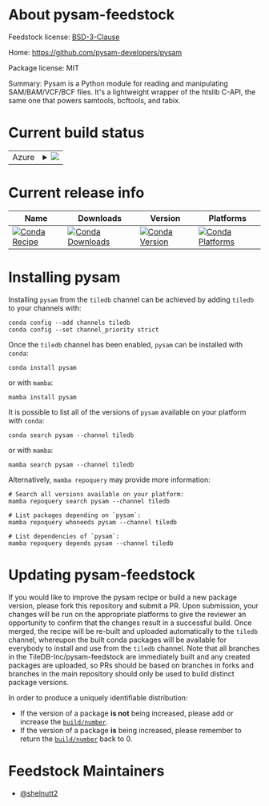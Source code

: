 About pysam-feedstock
=====================

Feedstock license: [BSD-3-Clause](https://github.com/TileDB-Inc/pysam-feedstock/blob/main/LICENSE.txt)

Home: https://github.com/pysam-developers/pysam

Package license: MIT

Summary: Pysam is a Python module for reading and manipulating SAM/BAM/VCF/BCF files. It's a lightweight wrapper of the htslib C-API, the same one that powers samtools, bcftools, and tabix.

Current build status
====================


<table>
    
  <tr>
    <td>Azure</td>
    <td>
      <details>
        <summary>
          <a href="https://dev.azure.com/TileDB-Inc/feedstock-builds/_build/latest?definitionId=&branchName=main">
            <img src="https://dev.azure.com/TileDB-Inc/feedstock-builds/_apis/build/status/pysam-feedstock?branchName=main">
          </a>
        </summary>
        <table>
          <thead><tr><th>Variant</th><th>Status</th></tr></thead>
          <tbody><tr>
              <td>linux_64_libdeflate1.12openssl1.1.1python3.10.____cpython</td>
              <td>
                <a href="https://dev.azure.com/TileDB-Inc/feedstock-builds/_build/latest?definitionId=&branchName=main">
                  <img src="https://dev.azure.com/TileDB-Inc/feedstock-builds/_apis/build/status/pysam-feedstock?branchName=main&jobName=linux&configuration=linux%20linux_64_libdeflate1.12openssl1.1.1python3.10.____cpython" alt="variant">
                </a>
              </td>
            </tr><tr>
              <td>linux_64_libdeflate1.12openssl1.1.1python3.7.____cpython</td>
              <td>
                <a href="https://dev.azure.com/TileDB-Inc/feedstock-builds/_build/latest?definitionId=&branchName=main">
                  <img src="https://dev.azure.com/TileDB-Inc/feedstock-builds/_apis/build/status/pysam-feedstock?branchName=main&jobName=linux&configuration=linux%20linux_64_libdeflate1.12openssl1.1.1python3.7.____cpython" alt="variant">
                </a>
              </td>
            </tr><tr>
              <td>linux_64_libdeflate1.12openssl1.1.1python3.8.____cpython</td>
              <td>
                <a href="https://dev.azure.com/TileDB-Inc/feedstock-builds/_build/latest?definitionId=&branchName=main">
                  <img src="https://dev.azure.com/TileDB-Inc/feedstock-builds/_apis/build/status/pysam-feedstock?branchName=main&jobName=linux&configuration=linux%20linux_64_libdeflate1.12openssl1.1.1python3.8.____cpython" alt="variant">
                </a>
              </td>
            </tr><tr>
              <td>linux_64_libdeflate1.12openssl1.1.1python3.9.____cpython</td>
              <td>
                <a href="https://dev.azure.com/TileDB-Inc/feedstock-builds/_build/latest?definitionId=&branchName=main">
                  <img src="https://dev.azure.com/TileDB-Inc/feedstock-builds/_apis/build/status/pysam-feedstock?branchName=main&jobName=linux&configuration=linux%20linux_64_libdeflate1.12openssl1.1.1python3.9.____cpython" alt="variant">
                </a>
              </td>
            </tr><tr>
              <td>linux_64_libdeflate1.12openssl3python3.10.____cpython</td>
              <td>
                <a href="https://dev.azure.com/TileDB-Inc/feedstock-builds/_build/latest?definitionId=&branchName=main">
                  <img src="https://dev.azure.com/TileDB-Inc/feedstock-builds/_apis/build/status/pysam-feedstock?branchName=main&jobName=linux&configuration=linux%20linux_64_libdeflate1.12openssl3python3.10.____cpython" alt="variant">
                </a>
              </td>
            </tr><tr>
              <td>linux_64_libdeflate1.12openssl3python3.7.____cpython</td>
              <td>
                <a href="https://dev.azure.com/TileDB-Inc/feedstock-builds/_build/latest?definitionId=&branchName=main">
                  <img src="https://dev.azure.com/TileDB-Inc/feedstock-builds/_apis/build/status/pysam-feedstock?branchName=main&jobName=linux&configuration=linux%20linux_64_libdeflate1.12openssl3python3.7.____cpython" alt="variant">
                </a>
              </td>
            </tr><tr>
              <td>linux_64_libdeflate1.12openssl3python3.8.____cpython</td>
              <td>
                <a href="https://dev.azure.com/TileDB-Inc/feedstock-builds/_build/latest?definitionId=&branchName=main">
                  <img src="https://dev.azure.com/TileDB-Inc/feedstock-builds/_apis/build/status/pysam-feedstock?branchName=main&jobName=linux&configuration=linux%20linux_64_libdeflate1.12openssl3python3.8.____cpython" alt="variant">
                </a>
              </td>
            </tr><tr>
              <td>linux_64_libdeflate1.12openssl3python3.9.____cpython</td>
              <td>
                <a href="https://dev.azure.com/TileDB-Inc/feedstock-builds/_build/latest?definitionId=&branchName=main">
                  <img src="https://dev.azure.com/TileDB-Inc/feedstock-builds/_apis/build/status/pysam-feedstock?branchName=main&jobName=linux&configuration=linux%20linux_64_libdeflate1.12openssl3python3.9.____cpython" alt="variant">
                </a>
              </td>
            </tr><tr>
              <td>linux_64_libdeflate1.13openssl1.1.1python3.10.____cpython</td>
              <td>
                <a href="https://dev.azure.com/TileDB-Inc/feedstock-builds/_build/latest?definitionId=&branchName=main">
                  <img src="https://dev.azure.com/TileDB-Inc/feedstock-builds/_apis/build/status/pysam-feedstock?branchName=main&jobName=linux&configuration=linux%20linux_64_libdeflate1.13openssl1.1.1python3.10.____cpython" alt="variant">
                </a>
              </td>
            </tr><tr>
              <td>linux_64_libdeflate1.13openssl1.1.1python3.7.____cpython</td>
              <td>
                <a href="https://dev.azure.com/TileDB-Inc/feedstock-builds/_build/latest?definitionId=&branchName=main">
                  <img src="https://dev.azure.com/TileDB-Inc/feedstock-builds/_apis/build/status/pysam-feedstock?branchName=main&jobName=linux&configuration=linux%20linux_64_libdeflate1.13openssl1.1.1python3.7.____cpython" alt="variant">
                </a>
              </td>
            </tr><tr>
              <td>linux_64_libdeflate1.13openssl1.1.1python3.8.____cpython</td>
              <td>
                <a href="https://dev.azure.com/TileDB-Inc/feedstock-builds/_build/latest?definitionId=&branchName=main">
                  <img src="https://dev.azure.com/TileDB-Inc/feedstock-builds/_apis/build/status/pysam-feedstock?branchName=main&jobName=linux&configuration=linux%20linux_64_libdeflate1.13openssl1.1.1python3.8.____cpython" alt="variant">
                </a>
              </td>
            </tr><tr>
              <td>linux_64_libdeflate1.13openssl1.1.1python3.9.____cpython</td>
              <td>
                <a href="https://dev.azure.com/TileDB-Inc/feedstock-builds/_build/latest?definitionId=&branchName=main">
                  <img src="https://dev.azure.com/TileDB-Inc/feedstock-builds/_apis/build/status/pysam-feedstock?branchName=main&jobName=linux&configuration=linux%20linux_64_libdeflate1.13openssl1.1.1python3.9.____cpython" alt="variant">
                </a>
              </td>
            </tr><tr>
              <td>linux_64_libdeflate1.13openssl3python3.10.____cpython</td>
              <td>
                <a href="https://dev.azure.com/TileDB-Inc/feedstock-builds/_build/latest?definitionId=&branchName=main">
                  <img src="https://dev.azure.com/TileDB-Inc/feedstock-builds/_apis/build/status/pysam-feedstock?branchName=main&jobName=linux&configuration=linux%20linux_64_libdeflate1.13openssl3python3.10.____cpython" alt="variant">
                </a>
              </td>
            </tr><tr>
              <td>linux_64_libdeflate1.13openssl3python3.7.____cpython</td>
              <td>
                <a href="https://dev.azure.com/TileDB-Inc/feedstock-builds/_build/latest?definitionId=&branchName=main">
                  <img src="https://dev.azure.com/TileDB-Inc/feedstock-builds/_apis/build/status/pysam-feedstock?branchName=main&jobName=linux&configuration=linux%20linux_64_libdeflate1.13openssl3python3.7.____cpython" alt="variant">
                </a>
              </td>
            </tr><tr>
              <td>linux_64_libdeflate1.13openssl3python3.8.____cpython</td>
              <td>
                <a href="https://dev.azure.com/TileDB-Inc/feedstock-builds/_build/latest?definitionId=&branchName=main">
                  <img src="https://dev.azure.com/TileDB-Inc/feedstock-builds/_apis/build/status/pysam-feedstock?branchName=main&jobName=linux&configuration=linux%20linux_64_libdeflate1.13openssl3python3.8.____cpython" alt="variant">
                </a>
              </td>
            </tr><tr>
              <td>linux_64_libdeflate1.13openssl3python3.9.____cpython</td>
              <td>
                <a href="https://dev.azure.com/TileDB-Inc/feedstock-builds/_build/latest?definitionId=&branchName=main">
                  <img src="https://dev.azure.com/TileDB-Inc/feedstock-builds/_apis/build/status/pysam-feedstock?branchName=main&jobName=linux&configuration=linux%20linux_64_libdeflate1.13openssl3python3.9.____cpython" alt="variant">
                </a>
              </td>
            </tr><tr>
              <td>linux_64_libdeflate1.14openssl1.1.1python3.10.____cpython</td>
              <td>
                <a href="https://dev.azure.com/TileDB-Inc/feedstock-builds/_build/latest?definitionId=&branchName=main">
                  <img src="https://dev.azure.com/TileDB-Inc/feedstock-builds/_apis/build/status/pysam-feedstock?branchName=main&jobName=linux&configuration=linux%20linux_64_libdeflate1.14openssl1.1.1python3.10.____cpython" alt="variant">
                </a>
              </td>
            </tr><tr>
              <td>linux_64_libdeflate1.14openssl1.1.1python3.7.____cpython</td>
              <td>
                <a href="https://dev.azure.com/TileDB-Inc/feedstock-builds/_build/latest?definitionId=&branchName=main">
                  <img src="https://dev.azure.com/TileDB-Inc/feedstock-builds/_apis/build/status/pysam-feedstock?branchName=main&jobName=linux&configuration=linux%20linux_64_libdeflate1.14openssl1.1.1python3.7.____cpython" alt="variant">
                </a>
              </td>
            </tr><tr>
              <td>linux_64_libdeflate1.14openssl1.1.1python3.8.____cpython</td>
              <td>
                <a href="https://dev.azure.com/TileDB-Inc/feedstock-builds/_build/latest?definitionId=&branchName=main">
                  <img src="https://dev.azure.com/TileDB-Inc/feedstock-builds/_apis/build/status/pysam-feedstock?branchName=main&jobName=linux&configuration=linux%20linux_64_libdeflate1.14openssl1.1.1python3.8.____cpython" alt="variant">
                </a>
              </td>
            </tr><tr>
              <td>linux_64_libdeflate1.14openssl1.1.1python3.9.____cpython</td>
              <td>
                <a href="https://dev.azure.com/TileDB-Inc/feedstock-builds/_build/latest?definitionId=&branchName=main">
                  <img src="https://dev.azure.com/TileDB-Inc/feedstock-builds/_apis/build/status/pysam-feedstock?branchName=main&jobName=linux&configuration=linux%20linux_64_libdeflate1.14openssl1.1.1python3.9.____cpython" alt="variant">
                </a>
              </td>
            </tr><tr>
              <td>linux_64_libdeflate1.14openssl3python3.10.____cpython</td>
              <td>
                <a href="https://dev.azure.com/TileDB-Inc/feedstock-builds/_build/latest?definitionId=&branchName=main">
                  <img src="https://dev.azure.com/TileDB-Inc/feedstock-builds/_apis/build/status/pysam-feedstock?branchName=main&jobName=linux&configuration=linux%20linux_64_libdeflate1.14openssl3python3.10.____cpython" alt="variant">
                </a>
              </td>
            </tr><tr>
              <td>linux_64_libdeflate1.14openssl3python3.7.____cpython</td>
              <td>
                <a href="https://dev.azure.com/TileDB-Inc/feedstock-builds/_build/latest?definitionId=&branchName=main">
                  <img src="https://dev.azure.com/TileDB-Inc/feedstock-builds/_apis/build/status/pysam-feedstock?branchName=main&jobName=linux&configuration=linux%20linux_64_libdeflate1.14openssl3python3.7.____cpython" alt="variant">
                </a>
              </td>
            </tr><tr>
              <td>linux_64_libdeflate1.14openssl3python3.8.____cpython</td>
              <td>
                <a href="https://dev.azure.com/TileDB-Inc/feedstock-builds/_build/latest?definitionId=&branchName=main">
                  <img src="https://dev.azure.com/TileDB-Inc/feedstock-builds/_apis/build/status/pysam-feedstock?branchName=main&jobName=linux&configuration=linux%20linux_64_libdeflate1.14openssl3python3.8.____cpython" alt="variant">
                </a>
              </td>
            </tr><tr>
              <td>linux_64_libdeflate1.14openssl3python3.9.____cpython</td>
              <td>
                <a href="https://dev.azure.com/TileDB-Inc/feedstock-builds/_build/latest?definitionId=&branchName=main">
                  <img src="https://dev.azure.com/TileDB-Inc/feedstock-builds/_apis/build/status/pysam-feedstock?branchName=main&jobName=linux&configuration=linux%20linux_64_libdeflate1.14openssl3python3.9.____cpython" alt="variant">
                </a>
              </td>
            </tr><tr>
              <td>linux_64_libdeflate1.16openssl1.1.1python3.10.____cpython</td>
              <td>
                <a href="https://dev.azure.com/TileDB-Inc/feedstock-builds/_build/latest?definitionId=&branchName=main">
                  <img src="https://dev.azure.com/TileDB-Inc/feedstock-builds/_apis/build/status/pysam-feedstock?branchName=main&jobName=linux&configuration=linux%20linux_64_libdeflate1.16openssl1.1.1python3.10.____cpython" alt="variant">
                </a>
              </td>
            </tr><tr>
              <td>linux_64_libdeflate1.16openssl1.1.1python3.7.____cpython</td>
              <td>
                <a href="https://dev.azure.com/TileDB-Inc/feedstock-builds/_build/latest?definitionId=&branchName=main">
                  <img src="https://dev.azure.com/TileDB-Inc/feedstock-builds/_apis/build/status/pysam-feedstock?branchName=main&jobName=linux&configuration=linux%20linux_64_libdeflate1.16openssl1.1.1python3.7.____cpython" alt="variant">
                </a>
              </td>
            </tr><tr>
              <td>linux_64_libdeflate1.16openssl1.1.1python3.8.____cpython</td>
              <td>
                <a href="https://dev.azure.com/TileDB-Inc/feedstock-builds/_build/latest?definitionId=&branchName=main">
                  <img src="https://dev.azure.com/TileDB-Inc/feedstock-builds/_apis/build/status/pysam-feedstock?branchName=main&jobName=linux&configuration=linux%20linux_64_libdeflate1.16openssl1.1.1python3.8.____cpython" alt="variant">
                </a>
              </td>
            </tr><tr>
              <td>linux_64_libdeflate1.16openssl1.1.1python3.9.____cpython</td>
              <td>
                <a href="https://dev.azure.com/TileDB-Inc/feedstock-builds/_build/latest?definitionId=&branchName=main">
                  <img src="https://dev.azure.com/TileDB-Inc/feedstock-builds/_apis/build/status/pysam-feedstock?branchName=main&jobName=linux&configuration=linux%20linux_64_libdeflate1.16openssl1.1.1python3.9.____cpython" alt="variant">
                </a>
              </td>
            </tr><tr>
              <td>linux_64_libdeflate1.16openssl3python3.10.____cpython</td>
              <td>
                <a href="https://dev.azure.com/TileDB-Inc/feedstock-builds/_build/latest?definitionId=&branchName=main">
                  <img src="https://dev.azure.com/TileDB-Inc/feedstock-builds/_apis/build/status/pysam-feedstock?branchName=main&jobName=linux&configuration=linux%20linux_64_libdeflate1.16openssl3python3.10.____cpython" alt="variant">
                </a>
              </td>
            </tr><tr>
              <td>linux_64_libdeflate1.16openssl3python3.7.____cpython</td>
              <td>
                <a href="https://dev.azure.com/TileDB-Inc/feedstock-builds/_build/latest?definitionId=&branchName=main">
                  <img src="https://dev.azure.com/TileDB-Inc/feedstock-builds/_apis/build/status/pysam-feedstock?branchName=main&jobName=linux&configuration=linux%20linux_64_libdeflate1.16openssl3python3.7.____cpython" alt="variant">
                </a>
              </td>
            </tr><tr>
              <td>linux_64_libdeflate1.16openssl3python3.8.____cpython</td>
              <td>
                <a href="https://dev.azure.com/TileDB-Inc/feedstock-builds/_build/latest?definitionId=&branchName=main">
                  <img src="https://dev.azure.com/TileDB-Inc/feedstock-builds/_apis/build/status/pysam-feedstock?branchName=main&jobName=linux&configuration=linux%20linux_64_libdeflate1.16openssl3python3.8.____cpython" alt="variant">
                </a>
              </td>
            </tr><tr>
              <td>linux_64_libdeflate1.16openssl3python3.9.____cpython</td>
              <td>
                <a href="https://dev.azure.com/TileDB-Inc/feedstock-builds/_build/latest?definitionId=&branchName=main">
                  <img src="https://dev.azure.com/TileDB-Inc/feedstock-builds/_apis/build/status/pysam-feedstock?branchName=main&jobName=linux&configuration=linux%20linux_64_libdeflate1.16openssl3python3.9.____cpython" alt="variant">
                </a>
              </td>
            </tr><tr>
              <td>linux_64_libdeflate1.17openssl1.1.1python3.10.____cpython</td>
              <td>
                <a href="https://dev.azure.com/TileDB-Inc/feedstock-builds/_build/latest?definitionId=&branchName=main">
                  <img src="https://dev.azure.com/TileDB-Inc/feedstock-builds/_apis/build/status/pysam-feedstock?branchName=main&jobName=linux&configuration=linux%20linux_64_libdeflate1.17openssl1.1.1python3.10.____cpython" alt="variant">
                </a>
              </td>
            </tr><tr>
              <td>linux_64_libdeflate1.17openssl1.1.1python3.7.____cpython</td>
              <td>
                <a href="https://dev.azure.com/TileDB-Inc/feedstock-builds/_build/latest?definitionId=&branchName=main">
                  <img src="https://dev.azure.com/TileDB-Inc/feedstock-builds/_apis/build/status/pysam-feedstock?branchName=main&jobName=linux&configuration=linux%20linux_64_libdeflate1.17openssl1.1.1python3.7.____cpython" alt="variant">
                </a>
              </td>
            </tr><tr>
              <td>linux_64_libdeflate1.17openssl1.1.1python3.8.____cpython</td>
              <td>
                <a href="https://dev.azure.com/TileDB-Inc/feedstock-builds/_build/latest?definitionId=&branchName=main">
                  <img src="https://dev.azure.com/TileDB-Inc/feedstock-builds/_apis/build/status/pysam-feedstock?branchName=main&jobName=linux&configuration=linux%20linux_64_libdeflate1.17openssl1.1.1python3.8.____cpython" alt="variant">
                </a>
              </td>
            </tr><tr>
              <td>linux_64_libdeflate1.17openssl1.1.1python3.9.____cpython</td>
              <td>
                <a href="https://dev.azure.com/TileDB-Inc/feedstock-builds/_build/latest?definitionId=&branchName=main">
                  <img src="https://dev.azure.com/TileDB-Inc/feedstock-builds/_apis/build/status/pysam-feedstock?branchName=main&jobName=linux&configuration=linux%20linux_64_libdeflate1.17openssl1.1.1python3.9.____cpython" alt="variant">
                </a>
              </td>
            </tr><tr>
              <td>linux_64_libdeflate1.17openssl3python3.10.____cpython</td>
              <td>
                <a href="https://dev.azure.com/TileDB-Inc/feedstock-builds/_build/latest?definitionId=&branchName=main">
                  <img src="https://dev.azure.com/TileDB-Inc/feedstock-builds/_apis/build/status/pysam-feedstock?branchName=main&jobName=linux&configuration=linux%20linux_64_libdeflate1.17openssl3python3.10.____cpython" alt="variant">
                </a>
              </td>
            </tr><tr>
              <td>linux_64_libdeflate1.17openssl3python3.7.____cpython</td>
              <td>
                <a href="https://dev.azure.com/TileDB-Inc/feedstock-builds/_build/latest?definitionId=&branchName=main">
                  <img src="https://dev.azure.com/TileDB-Inc/feedstock-builds/_apis/build/status/pysam-feedstock?branchName=main&jobName=linux&configuration=linux%20linux_64_libdeflate1.17openssl3python3.7.____cpython" alt="variant">
                </a>
              </td>
            </tr><tr>
              <td>linux_64_libdeflate1.17openssl3python3.8.____cpython</td>
              <td>
                <a href="https://dev.azure.com/TileDB-Inc/feedstock-builds/_build/latest?definitionId=&branchName=main">
                  <img src="https://dev.azure.com/TileDB-Inc/feedstock-builds/_apis/build/status/pysam-feedstock?branchName=main&jobName=linux&configuration=linux%20linux_64_libdeflate1.17openssl3python3.8.____cpython" alt="variant">
                </a>
              </td>
            </tr><tr>
              <td>linux_64_libdeflate1.17openssl3python3.9.____cpython</td>
              <td>
                <a href="https://dev.azure.com/TileDB-Inc/feedstock-builds/_build/latest?definitionId=&branchName=main">
                  <img src="https://dev.azure.com/TileDB-Inc/feedstock-builds/_apis/build/status/pysam-feedstock?branchName=main&jobName=linux&configuration=linux%20linux_64_libdeflate1.17openssl3python3.9.____cpython" alt="variant">
                </a>
              </td>
            </tr><tr>
              <td>osx_64_libdeflate1.12python3.10.____cpython</td>
              <td>
                <a href="https://dev.azure.com/TileDB-Inc/feedstock-builds/_build/latest?definitionId=&branchName=main">
                  <img src="https://dev.azure.com/TileDB-Inc/feedstock-builds/_apis/build/status/pysam-feedstock?branchName=main&jobName=osx&configuration=osx%20osx_64_libdeflate1.12python3.10.____cpython" alt="variant">
                </a>
              </td>
            </tr><tr>
              <td>osx_64_libdeflate1.12python3.7.____cpython</td>
              <td>
                <a href="https://dev.azure.com/TileDB-Inc/feedstock-builds/_build/latest?definitionId=&branchName=main">
                  <img src="https://dev.azure.com/TileDB-Inc/feedstock-builds/_apis/build/status/pysam-feedstock?branchName=main&jobName=osx&configuration=osx%20osx_64_libdeflate1.12python3.7.____cpython" alt="variant">
                </a>
              </td>
            </tr><tr>
              <td>osx_64_libdeflate1.12python3.8.____cpython</td>
              <td>
                <a href="https://dev.azure.com/TileDB-Inc/feedstock-builds/_build/latest?definitionId=&branchName=main">
                  <img src="https://dev.azure.com/TileDB-Inc/feedstock-builds/_apis/build/status/pysam-feedstock?branchName=main&jobName=osx&configuration=osx%20osx_64_libdeflate1.12python3.8.____cpython" alt="variant">
                </a>
              </td>
            </tr><tr>
              <td>osx_64_libdeflate1.12python3.9.____cpython</td>
              <td>
                <a href="https://dev.azure.com/TileDB-Inc/feedstock-builds/_build/latest?definitionId=&branchName=main">
                  <img src="https://dev.azure.com/TileDB-Inc/feedstock-builds/_apis/build/status/pysam-feedstock?branchName=main&jobName=osx&configuration=osx%20osx_64_libdeflate1.12python3.9.____cpython" alt="variant">
                </a>
              </td>
            </tr><tr>
              <td>osx_64_libdeflate1.13python3.10.____cpython</td>
              <td>
                <a href="https://dev.azure.com/TileDB-Inc/feedstock-builds/_build/latest?definitionId=&branchName=main">
                  <img src="https://dev.azure.com/TileDB-Inc/feedstock-builds/_apis/build/status/pysam-feedstock?branchName=main&jobName=osx&configuration=osx%20osx_64_libdeflate1.13python3.10.____cpython" alt="variant">
                </a>
              </td>
            </tr><tr>
              <td>osx_64_libdeflate1.13python3.7.____cpython</td>
              <td>
                <a href="https://dev.azure.com/TileDB-Inc/feedstock-builds/_build/latest?definitionId=&branchName=main">
                  <img src="https://dev.azure.com/TileDB-Inc/feedstock-builds/_apis/build/status/pysam-feedstock?branchName=main&jobName=osx&configuration=osx%20osx_64_libdeflate1.13python3.7.____cpython" alt="variant">
                </a>
              </td>
            </tr><tr>
              <td>osx_64_libdeflate1.13python3.8.____cpython</td>
              <td>
                <a href="https://dev.azure.com/TileDB-Inc/feedstock-builds/_build/latest?definitionId=&branchName=main">
                  <img src="https://dev.azure.com/TileDB-Inc/feedstock-builds/_apis/build/status/pysam-feedstock?branchName=main&jobName=osx&configuration=osx%20osx_64_libdeflate1.13python3.8.____cpython" alt="variant">
                </a>
              </td>
            </tr><tr>
              <td>osx_64_libdeflate1.13python3.9.____cpython</td>
              <td>
                <a href="https://dev.azure.com/TileDB-Inc/feedstock-builds/_build/latest?definitionId=&branchName=main">
                  <img src="https://dev.azure.com/TileDB-Inc/feedstock-builds/_apis/build/status/pysam-feedstock?branchName=main&jobName=osx&configuration=osx%20osx_64_libdeflate1.13python3.9.____cpython" alt="variant">
                </a>
              </td>
            </tr><tr>
              <td>osx_64_libdeflate1.14python3.10.____cpython</td>
              <td>
                <a href="https://dev.azure.com/TileDB-Inc/feedstock-builds/_build/latest?definitionId=&branchName=main">
                  <img src="https://dev.azure.com/TileDB-Inc/feedstock-builds/_apis/build/status/pysam-feedstock?branchName=main&jobName=osx&configuration=osx%20osx_64_libdeflate1.14python3.10.____cpython" alt="variant">
                </a>
              </td>
            </tr><tr>
              <td>osx_64_libdeflate1.14python3.7.____cpython</td>
              <td>
                <a href="https://dev.azure.com/TileDB-Inc/feedstock-builds/_build/latest?definitionId=&branchName=main">
                  <img src="https://dev.azure.com/TileDB-Inc/feedstock-builds/_apis/build/status/pysam-feedstock?branchName=main&jobName=osx&configuration=osx%20osx_64_libdeflate1.14python3.7.____cpython" alt="variant">
                </a>
              </td>
            </tr><tr>
              <td>osx_64_libdeflate1.14python3.8.____cpython</td>
              <td>
                <a href="https://dev.azure.com/TileDB-Inc/feedstock-builds/_build/latest?definitionId=&branchName=main">
                  <img src="https://dev.azure.com/TileDB-Inc/feedstock-builds/_apis/build/status/pysam-feedstock?branchName=main&jobName=osx&configuration=osx%20osx_64_libdeflate1.14python3.8.____cpython" alt="variant">
                </a>
              </td>
            </tr><tr>
              <td>osx_64_libdeflate1.14python3.9.____cpython</td>
              <td>
                <a href="https://dev.azure.com/TileDB-Inc/feedstock-builds/_build/latest?definitionId=&branchName=main">
                  <img src="https://dev.azure.com/TileDB-Inc/feedstock-builds/_apis/build/status/pysam-feedstock?branchName=main&jobName=osx&configuration=osx%20osx_64_libdeflate1.14python3.9.____cpython" alt="variant">
                </a>
              </td>
            </tr><tr>
              <td>osx_64_libdeflate1.16python3.10.____cpython</td>
              <td>
                <a href="https://dev.azure.com/TileDB-Inc/feedstock-builds/_build/latest?definitionId=&branchName=main">
                  <img src="https://dev.azure.com/TileDB-Inc/feedstock-builds/_apis/build/status/pysam-feedstock?branchName=main&jobName=osx&configuration=osx%20osx_64_libdeflate1.16python3.10.____cpython" alt="variant">
                </a>
              </td>
            </tr><tr>
              <td>osx_64_libdeflate1.16python3.7.____cpython</td>
              <td>
                <a href="https://dev.azure.com/TileDB-Inc/feedstock-builds/_build/latest?definitionId=&branchName=main">
                  <img src="https://dev.azure.com/TileDB-Inc/feedstock-builds/_apis/build/status/pysam-feedstock?branchName=main&jobName=osx&configuration=osx%20osx_64_libdeflate1.16python3.7.____cpython" alt="variant">
                </a>
              </td>
            </tr><tr>
              <td>osx_64_libdeflate1.16python3.8.____cpython</td>
              <td>
                <a href="https://dev.azure.com/TileDB-Inc/feedstock-builds/_build/latest?definitionId=&branchName=main">
                  <img src="https://dev.azure.com/TileDB-Inc/feedstock-builds/_apis/build/status/pysam-feedstock?branchName=main&jobName=osx&configuration=osx%20osx_64_libdeflate1.16python3.8.____cpython" alt="variant">
                </a>
              </td>
            </tr><tr>
              <td>osx_64_libdeflate1.16python3.9.____cpython</td>
              <td>
                <a href="https://dev.azure.com/TileDB-Inc/feedstock-builds/_build/latest?definitionId=&branchName=main">
                  <img src="https://dev.azure.com/TileDB-Inc/feedstock-builds/_apis/build/status/pysam-feedstock?branchName=main&jobName=osx&configuration=osx%20osx_64_libdeflate1.16python3.9.____cpython" alt="variant">
                </a>
              </td>
            </tr><tr>
              <td>osx_64_libdeflate1.17python3.10.____cpython</td>
              <td>
                <a href="https://dev.azure.com/TileDB-Inc/feedstock-builds/_build/latest?definitionId=&branchName=main">
                  <img src="https://dev.azure.com/TileDB-Inc/feedstock-builds/_apis/build/status/pysam-feedstock?branchName=main&jobName=osx&configuration=osx%20osx_64_libdeflate1.17python3.10.____cpython" alt="variant">
                </a>
              </td>
            </tr><tr>
              <td>osx_64_libdeflate1.17python3.7.____cpython</td>
              <td>
                <a href="https://dev.azure.com/TileDB-Inc/feedstock-builds/_build/latest?definitionId=&branchName=main">
                  <img src="https://dev.azure.com/TileDB-Inc/feedstock-builds/_apis/build/status/pysam-feedstock?branchName=main&jobName=osx&configuration=osx%20osx_64_libdeflate1.17python3.7.____cpython" alt="variant">
                </a>
              </td>
            </tr><tr>
              <td>osx_64_libdeflate1.17python3.8.____cpython</td>
              <td>
                <a href="https://dev.azure.com/TileDB-Inc/feedstock-builds/_build/latest?definitionId=&branchName=main">
                  <img src="https://dev.azure.com/TileDB-Inc/feedstock-builds/_apis/build/status/pysam-feedstock?branchName=main&jobName=osx&configuration=osx%20osx_64_libdeflate1.17python3.8.____cpython" alt="variant">
                </a>
              </td>
            </tr><tr>
              <td>osx_64_libdeflate1.17python3.9.____cpython</td>
              <td>
                <a href="https://dev.azure.com/TileDB-Inc/feedstock-builds/_build/latest?definitionId=&branchName=main">
                  <img src="https://dev.azure.com/TileDB-Inc/feedstock-builds/_apis/build/status/pysam-feedstock?branchName=main&jobName=osx&configuration=osx%20osx_64_libdeflate1.17python3.9.____cpython" alt="variant">
                </a>
              </td>
            </tr><tr>
              <td>win_64_libdeflate1.12openssl1.1.1python3.10.____cpython</td>
              <td>
                <a href="https://dev.azure.com/TileDB-Inc/feedstock-builds/_build/latest?definitionId=&branchName=main">
                  <img src="https://dev.azure.com/TileDB-Inc/feedstock-builds/_apis/build/status/pysam-feedstock?branchName=main&jobName=win&configuration=win%20win_64_libdeflate1.12openssl1.1.1python3.10.____cpython" alt="variant">
                </a>
              </td>
            </tr><tr>
              <td>win_64_libdeflate1.12openssl1.1.1python3.7.____cpython</td>
              <td>
                <a href="https://dev.azure.com/TileDB-Inc/feedstock-builds/_build/latest?definitionId=&branchName=main">
                  <img src="https://dev.azure.com/TileDB-Inc/feedstock-builds/_apis/build/status/pysam-feedstock?branchName=main&jobName=win&configuration=win%20win_64_libdeflate1.12openssl1.1.1python3.7.____cpython" alt="variant">
                </a>
              </td>
            </tr><tr>
              <td>win_64_libdeflate1.12openssl1.1.1python3.8.____cpython</td>
              <td>
                <a href="https://dev.azure.com/TileDB-Inc/feedstock-builds/_build/latest?definitionId=&branchName=main">
                  <img src="https://dev.azure.com/TileDB-Inc/feedstock-builds/_apis/build/status/pysam-feedstock?branchName=main&jobName=win&configuration=win%20win_64_libdeflate1.12openssl1.1.1python3.8.____cpython" alt="variant">
                </a>
              </td>
            </tr><tr>
              <td>win_64_libdeflate1.12openssl1.1.1python3.9.____cpython</td>
              <td>
                <a href="https://dev.azure.com/TileDB-Inc/feedstock-builds/_build/latest?definitionId=&branchName=main">
                  <img src="https://dev.azure.com/TileDB-Inc/feedstock-builds/_apis/build/status/pysam-feedstock?branchName=main&jobName=win&configuration=win%20win_64_libdeflate1.12openssl1.1.1python3.9.____cpython" alt="variant">
                </a>
              </td>
            </tr><tr>
              <td>win_64_libdeflate1.12openssl3python3.10.____cpython</td>
              <td>
                <a href="https://dev.azure.com/TileDB-Inc/feedstock-builds/_build/latest?definitionId=&branchName=main">
                  <img src="https://dev.azure.com/TileDB-Inc/feedstock-builds/_apis/build/status/pysam-feedstock?branchName=main&jobName=win&configuration=win%20win_64_libdeflate1.12openssl3python3.10.____cpython" alt="variant">
                </a>
              </td>
            </tr><tr>
              <td>win_64_libdeflate1.12openssl3python3.7.____cpython</td>
              <td>
                <a href="https://dev.azure.com/TileDB-Inc/feedstock-builds/_build/latest?definitionId=&branchName=main">
                  <img src="https://dev.azure.com/TileDB-Inc/feedstock-builds/_apis/build/status/pysam-feedstock?branchName=main&jobName=win&configuration=win%20win_64_libdeflate1.12openssl3python3.7.____cpython" alt="variant">
                </a>
              </td>
            </tr><tr>
              <td>win_64_libdeflate1.12openssl3python3.8.____cpython</td>
              <td>
                <a href="https://dev.azure.com/TileDB-Inc/feedstock-builds/_build/latest?definitionId=&branchName=main">
                  <img src="https://dev.azure.com/TileDB-Inc/feedstock-builds/_apis/build/status/pysam-feedstock?branchName=main&jobName=win&configuration=win%20win_64_libdeflate1.12openssl3python3.8.____cpython" alt="variant">
                </a>
              </td>
            </tr><tr>
              <td>win_64_libdeflate1.12openssl3python3.9.____cpython</td>
              <td>
                <a href="https://dev.azure.com/TileDB-Inc/feedstock-builds/_build/latest?definitionId=&branchName=main">
                  <img src="https://dev.azure.com/TileDB-Inc/feedstock-builds/_apis/build/status/pysam-feedstock?branchName=main&jobName=win&configuration=win%20win_64_libdeflate1.12openssl3python3.9.____cpython" alt="variant">
                </a>
              </td>
            </tr><tr>
              <td>win_64_libdeflate1.13openssl1.1.1python3.10.____cpython</td>
              <td>
                <a href="https://dev.azure.com/TileDB-Inc/feedstock-builds/_build/latest?definitionId=&branchName=main">
                  <img src="https://dev.azure.com/TileDB-Inc/feedstock-builds/_apis/build/status/pysam-feedstock?branchName=main&jobName=win&configuration=win%20win_64_libdeflate1.13openssl1.1.1python3.10.____cpython" alt="variant">
                </a>
              </td>
            </tr><tr>
              <td>win_64_libdeflate1.13openssl1.1.1python3.7.____cpython</td>
              <td>
                <a href="https://dev.azure.com/TileDB-Inc/feedstock-builds/_build/latest?definitionId=&branchName=main">
                  <img src="https://dev.azure.com/TileDB-Inc/feedstock-builds/_apis/build/status/pysam-feedstock?branchName=main&jobName=win&configuration=win%20win_64_libdeflate1.13openssl1.1.1python3.7.____cpython" alt="variant">
                </a>
              </td>
            </tr><tr>
              <td>win_64_libdeflate1.13openssl1.1.1python3.8.____cpython</td>
              <td>
                <a href="https://dev.azure.com/TileDB-Inc/feedstock-builds/_build/latest?definitionId=&branchName=main">
                  <img src="https://dev.azure.com/TileDB-Inc/feedstock-builds/_apis/build/status/pysam-feedstock?branchName=main&jobName=win&configuration=win%20win_64_libdeflate1.13openssl1.1.1python3.8.____cpython" alt="variant">
                </a>
              </td>
            </tr><tr>
              <td>win_64_libdeflate1.13openssl1.1.1python3.9.____cpython</td>
              <td>
                <a href="https://dev.azure.com/TileDB-Inc/feedstock-builds/_build/latest?definitionId=&branchName=main">
                  <img src="https://dev.azure.com/TileDB-Inc/feedstock-builds/_apis/build/status/pysam-feedstock?branchName=main&jobName=win&configuration=win%20win_64_libdeflate1.13openssl1.1.1python3.9.____cpython" alt="variant">
                </a>
              </td>
            </tr><tr>
              <td>win_64_libdeflate1.13openssl3python3.10.____cpython</td>
              <td>
                <a href="https://dev.azure.com/TileDB-Inc/feedstock-builds/_build/latest?definitionId=&branchName=main">
                  <img src="https://dev.azure.com/TileDB-Inc/feedstock-builds/_apis/build/status/pysam-feedstock?branchName=main&jobName=win&configuration=win%20win_64_libdeflate1.13openssl3python3.10.____cpython" alt="variant">
                </a>
              </td>
            </tr><tr>
              <td>win_64_libdeflate1.13openssl3python3.7.____cpython</td>
              <td>
                <a href="https://dev.azure.com/TileDB-Inc/feedstock-builds/_build/latest?definitionId=&branchName=main">
                  <img src="https://dev.azure.com/TileDB-Inc/feedstock-builds/_apis/build/status/pysam-feedstock?branchName=main&jobName=win&configuration=win%20win_64_libdeflate1.13openssl3python3.7.____cpython" alt="variant">
                </a>
              </td>
            </tr><tr>
              <td>win_64_libdeflate1.13openssl3python3.8.____cpython</td>
              <td>
                <a href="https://dev.azure.com/TileDB-Inc/feedstock-builds/_build/latest?definitionId=&branchName=main">
                  <img src="https://dev.azure.com/TileDB-Inc/feedstock-builds/_apis/build/status/pysam-feedstock?branchName=main&jobName=win&configuration=win%20win_64_libdeflate1.13openssl3python3.8.____cpython" alt="variant">
                </a>
              </td>
            </tr><tr>
              <td>win_64_libdeflate1.13openssl3python3.9.____cpython</td>
              <td>
                <a href="https://dev.azure.com/TileDB-Inc/feedstock-builds/_build/latest?definitionId=&branchName=main">
                  <img src="https://dev.azure.com/TileDB-Inc/feedstock-builds/_apis/build/status/pysam-feedstock?branchName=main&jobName=win&configuration=win%20win_64_libdeflate1.13openssl3python3.9.____cpython" alt="variant">
                </a>
              </td>
            </tr><tr>
              <td>win_64_libdeflate1.14openssl1.1.1python3.10.____cpython</td>
              <td>
                <a href="https://dev.azure.com/TileDB-Inc/feedstock-builds/_build/latest?definitionId=&branchName=main">
                  <img src="https://dev.azure.com/TileDB-Inc/feedstock-builds/_apis/build/status/pysam-feedstock?branchName=main&jobName=win&configuration=win%20win_64_libdeflate1.14openssl1.1.1python3.10.____cpython" alt="variant">
                </a>
              </td>
            </tr><tr>
              <td>win_64_libdeflate1.14openssl1.1.1python3.7.____cpython</td>
              <td>
                <a href="https://dev.azure.com/TileDB-Inc/feedstock-builds/_build/latest?definitionId=&branchName=main">
                  <img src="https://dev.azure.com/TileDB-Inc/feedstock-builds/_apis/build/status/pysam-feedstock?branchName=main&jobName=win&configuration=win%20win_64_libdeflate1.14openssl1.1.1python3.7.____cpython" alt="variant">
                </a>
              </td>
            </tr><tr>
              <td>win_64_libdeflate1.14openssl1.1.1python3.8.____cpython</td>
              <td>
                <a href="https://dev.azure.com/TileDB-Inc/feedstock-builds/_build/latest?definitionId=&branchName=main">
                  <img src="https://dev.azure.com/TileDB-Inc/feedstock-builds/_apis/build/status/pysam-feedstock?branchName=main&jobName=win&configuration=win%20win_64_libdeflate1.14openssl1.1.1python3.8.____cpython" alt="variant">
                </a>
              </td>
            </tr><tr>
              <td>win_64_libdeflate1.14openssl1.1.1python3.9.____cpython</td>
              <td>
                <a href="https://dev.azure.com/TileDB-Inc/feedstock-builds/_build/latest?definitionId=&branchName=main">
                  <img src="https://dev.azure.com/TileDB-Inc/feedstock-builds/_apis/build/status/pysam-feedstock?branchName=main&jobName=win&configuration=win%20win_64_libdeflate1.14openssl1.1.1python3.9.____cpython" alt="variant">
                </a>
              </td>
            </tr><tr>
              <td>win_64_libdeflate1.14openssl3python3.10.____cpython</td>
              <td>
                <a href="https://dev.azure.com/TileDB-Inc/feedstock-builds/_build/latest?definitionId=&branchName=main">
                  <img src="https://dev.azure.com/TileDB-Inc/feedstock-builds/_apis/build/status/pysam-feedstock?branchName=main&jobName=win&configuration=win%20win_64_libdeflate1.14openssl3python3.10.____cpython" alt="variant">
                </a>
              </td>
            </tr><tr>
              <td>win_64_libdeflate1.14openssl3python3.7.____cpython</td>
              <td>
                <a href="https://dev.azure.com/TileDB-Inc/feedstock-builds/_build/latest?definitionId=&branchName=main">
                  <img src="https://dev.azure.com/TileDB-Inc/feedstock-builds/_apis/build/status/pysam-feedstock?branchName=main&jobName=win&configuration=win%20win_64_libdeflate1.14openssl3python3.7.____cpython" alt="variant">
                </a>
              </td>
            </tr><tr>
              <td>win_64_libdeflate1.14openssl3python3.8.____cpython</td>
              <td>
                <a href="https://dev.azure.com/TileDB-Inc/feedstock-builds/_build/latest?definitionId=&branchName=main">
                  <img src="https://dev.azure.com/TileDB-Inc/feedstock-builds/_apis/build/status/pysam-feedstock?branchName=main&jobName=win&configuration=win%20win_64_libdeflate1.14openssl3python3.8.____cpython" alt="variant">
                </a>
              </td>
            </tr><tr>
              <td>win_64_libdeflate1.14openssl3python3.9.____cpython</td>
              <td>
                <a href="https://dev.azure.com/TileDB-Inc/feedstock-builds/_build/latest?definitionId=&branchName=main">
                  <img src="https://dev.azure.com/TileDB-Inc/feedstock-builds/_apis/build/status/pysam-feedstock?branchName=main&jobName=win&configuration=win%20win_64_libdeflate1.14openssl3python3.9.____cpython" alt="variant">
                </a>
              </td>
            </tr><tr>
              <td>win_64_libdeflate1.16openssl1.1.1python3.10.____cpython</td>
              <td>
                <a href="https://dev.azure.com/TileDB-Inc/feedstock-builds/_build/latest?definitionId=&branchName=main">
                  <img src="https://dev.azure.com/TileDB-Inc/feedstock-builds/_apis/build/status/pysam-feedstock?branchName=main&jobName=win&configuration=win%20win_64_libdeflate1.16openssl1.1.1python3.10.____cpython" alt="variant">
                </a>
              </td>
            </tr><tr>
              <td>win_64_libdeflate1.16openssl1.1.1python3.7.____cpython</td>
              <td>
                <a href="https://dev.azure.com/TileDB-Inc/feedstock-builds/_build/latest?definitionId=&branchName=main">
                  <img src="https://dev.azure.com/TileDB-Inc/feedstock-builds/_apis/build/status/pysam-feedstock?branchName=main&jobName=win&configuration=win%20win_64_libdeflate1.16openssl1.1.1python3.7.____cpython" alt="variant">
                </a>
              </td>
            </tr><tr>
              <td>win_64_libdeflate1.16openssl1.1.1python3.8.____cpython</td>
              <td>
                <a href="https://dev.azure.com/TileDB-Inc/feedstock-builds/_build/latest?definitionId=&branchName=main">
                  <img src="https://dev.azure.com/TileDB-Inc/feedstock-builds/_apis/build/status/pysam-feedstock?branchName=main&jobName=win&configuration=win%20win_64_libdeflate1.16openssl1.1.1python3.8.____cpython" alt="variant">
                </a>
              </td>
            </tr><tr>
              <td>win_64_libdeflate1.16openssl1.1.1python3.9.____cpython</td>
              <td>
                <a href="https://dev.azure.com/TileDB-Inc/feedstock-builds/_build/latest?definitionId=&branchName=main">
                  <img src="https://dev.azure.com/TileDB-Inc/feedstock-builds/_apis/build/status/pysam-feedstock?branchName=main&jobName=win&configuration=win%20win_64_libdeflate1.16openssl1.1.1python3.9.____cpython" alt="variant">
                </a>
              </td>
            </tr><tr>
              <td>win_64_libdeflate1.16openssl3python3.10.____cpython</td>
              <td>
                <a href="https://dev.azure.com/TileDB-Inc/feedstock-builds/_build/latest?definitionId=&branchName=main">
                  <img src="https://dev.azure.com/TileDB-Inc/feedstock-builds/_apis/build/status/pysam-feedstock?branchName=main&jobName=win&configuration=win%20win_64_libdeflate1.16openssl3python3.10.____cpython" alt="variant">
                </a>
              </td>
            </tr><tr>
              <td>win_64_libdeflate1.16openssl3python3.7.____cpython</td>
              <td>
                <a href="https://dev.azure.com/TileDB-Inc/feedstock-builds/_build/latest?definitionId=&branchName=main">
                  <img src="https://dev.azure.com/TileDB-Inc/feedstock-builds/_apis/build/status/pysam-feedstock?branchName=main&jobName=win&configuration=win%20win_64_libdeflate1.16openssl3python3.7.____cpython" alt="variant">
                </a>
              </td>
            </tr><tr>
              <td>win_64_libdeflate1.16openssl3python3.8.____cpython</td>
              <td>
                <a href="https://dev.azure.com/TileDB-Inc/feedstock-builds/_build/latest?definitionId=&branchName=main">
                  <img src="https://dev.azure.com/TileDB-Inc/feedstock-builds/_apis/build/status/pysam-feedstock?branchName=main&jobName=win&configuration=win%20win_64_libdeflate1.16openssl3python3.8.____cpython" alt="variant">
                </a>
              </td>
            </tr><tr>
              <td>win_64_libdeflate1.16openssl3python3.9.____cpython</td>
              <td>
                <a href="https://dev.azure.com/TileDB-Inc/feedstock-builds/_build/latest?definitionId=&branchName=main">
                  <img src="https://dev.azure.com/TileDB-Inc/feedstock-builds/_apis/build/status/pysam-feedstock?branchName=main&jobName=win&configuration=win%20win_64_libdeflate1.16openssl3python3.9.____cpython" alt="variant">
                </a>
              </td>
            </tr><tr>
              <td>win_64_libdeflate1.17openssl1.1.1python3.10.____cpython</td>
              <td>
                <a href="https://dev.azure.com/TileDB-Inc/feedstock-builds/_build/latest?definitionId=&branchName=main">
                  <img src="https://dev.azure.com/TileDB-Inc/feedstock-builds/_apis/build/status/pysam-feedstock?branchName=main&jobName=win&configuration=win%20win_64_libdeflate1.17openssl1.1.1python3.10.____cpython" alt="variant">
                </a>
              </td>
            </tr><tr>
              <td>win_64_libdeflate1.17openssl1.1.1python3.7.____cpython</td>
              <td>
                <a href="https://dev.azure.com/TileDB-Inc/feedstock-builds/_build/latest?definitionId=&branchName=main">
                  <img src="https://dev.azure.com/TileDB-Inc/feedstock-builds/_apis/build/status/pysam-feedstock?branchName=main&jobName=win&configuration=win%20win_64_libdeflate1.17openssl1.1.1python3.7.____cpython" alt="variant">
                </a>
              </td>
            </tr><tr>
              <td>win_64_libdeflate1.17openssl1.1.1python3.8.____cpython</td>
              <td>
                <a href="https://dev.azure.com/TileDB-Inc/feedstock-builds/_build/latest?definitionId=&branchName=main">
                  <img src="https://dev.azure.com/TileDB-Inc/feedstock-builds/_apis/build/status/pysam-feedstock?branchName=main&jobName=win&configuration=win%20win_64_libdeflate1.17openssl1.1.1python3.8.____cpython" alt="variant">
                </a>
              </td>
            </tr><tr>
              <td>win_64_libdeflate1.17openssl1.1.1python3.9.____cpython</td>
              <td>
                <a href="https://dev.azure.com/TileDB-Inc/feedstock-builds/_build/latest?definitionId=&branchName=main">
                  <img src="https://dev.azure.com/TileDB-Inc/feedstock-builds/_apis/build/status/pysam-feedstock?branchName=main&jobName=win&configuration=win%20win_64_libdeflate1.17openssl1.1.1python3.9.____cpython" alt="variant">
                </a>
              </td>
            </tr><tr>
              <td>win_64_libdeflate1.17openssl3python3.10.____cpython</td>
              <td>
                <a href="https://dev.azure.com/TileDB-Inc/feedstock-builds/_build/latest?definitionId=&branchName=main">
                  <img src="https://dev.azure.com/TileDB-Inc/feedstock-builds/_apis/build/status/pysam-feedstock?branchName=main&jobName=win&configuration=win%20win_64_libdeflate1.17openssl3python3.10.____cpython" alt="variant">
                </a>
              </td>
            </tr><tr>
              <td>win_64_libdeflate1.17openssl3python3.7.____cpython</td>
              <td>
                <a href="https://dev.azure.com/TileDB-Inc/feedstock-builds/_build/latest?definitionId=&branchName=main">
                  <img src="https://dev.azure.com/TileDB-Inc/feedstock-builds/_apis/build/status/pysam-feedstock?branchName=main&jobName=win&configuration=win%20win_64_libdeflate1.17openssl3python3.7.____cpython" alt="variant">
                </a>
              </td>
            </tr><tr>
              <td>win_64_libdeflate1.17openssl3python3.8.____cpython</td>
              <td>
                <a href="https://dev.azure.com/TileDB-Inc/feedstock-builds/_build/latest?definitionId=&branchName=main">
                  <img src="https://dev.azure.com/TileDB-Inc/feedstock-builds/_apis/build/status/pysam-feedstock?branchName=main&jobName=win&configuration=win%20win_64_libdeflate1.17openssl3python3.8.____cpython" alt="variant">
                </a>
              </td>
            </tr><tr>
              <td>win_64_libdeflate1.17openssl3python3.9.____cpython</td>
              <td>
                <a href="https://dev.azure.com/TileDB-Inc/feedstock-builds/_build/latest?definitionId=&branchName=main">
                  <img src="https://dev.azure.com/TileDB-Inc/feedstock-builds/_apis/build/status/pysam-feedstock?branchName=main&jobName=win&configuration=win%20win_64_libdeflate1.17openssl3python3.9.____cpython" alt="variant">
                </a>
              </td>
            </tr>
          </tbody>
        </table>
      </details>
    </td>
  </tr>
</table>

Current release info
====================

| Name | Downloads | Version | Platforms |
| --- | --- | --- | --- |
| [![Conda Recipe](https://img.shields.io/badge/recipe-pysam-green.svg)](https://anaconda.org/tiledb/pysam) | [![Conda Downloads](https://img.shields.io/conda/dn/tiledb/pysam.svg)](https://anaconda.org/tiledb/pysam) | [![Conda Version](https://img.shields.io/conda/vn/tiledb/pysam.svg)](https://anaconda.org/tiledb/pysam) | [![Conda Platforms](https://img.shields.io/conda/pn/tiledb/pysam.svg)](https://anaconda.org/tiledb/pysam) |

Installing pysam
================

Installing `pysam` from the `tiledb` channel can be achieved by adding `tiledb` to your channels with:

```
conda config --add channels tiledb
conda config --set channel_priority strict
```

Once the `tiledb` channel has been enabled, `pysam` can be installed with `conda`:

```
conda install pysam
```

or with `mamba`:

```
mamba install pysam
```

It is possible to list all of the versions of `pysam` available on your platform with `conda`:

```
conda search pysam --channel tiledb
```

or with `mamba`:

```
mamba search pysam --channel tiledb
```

Alternatively, `mamba repoquery` may provide more information:

```
# Search all versions available on your platform:
mamba repoquery search pysam --channel tiledb

# List packages depending on `pysam`:
mamba repoquery whoneeds pysam --channel tiledb

# List dependencies of `pysam`:
mamba repoquery depends pysam --channel tiledb
```




Updating pysam-feedstock
========================

If you would like to improve the pysam recipe or build a new
package version, please fork this repository and submit a PR. Upon submission,
your changes will be run on the appropriate platforms to give the reviewer an
opportunity to confirm that the changes result in a successful build. Once
merged, the recipe will be re-built and uploaded automatically to the
`tiledb` channel, whereupon the built conda packages will be available for
everybody to install and use from the `tiledb` channel.
Note that all branches in the TileDB-Inc/pysam-feedstock are
immediately built and any created packages are uploaded, so PRs should be based
on branches in forks and branches in the main repository should only be used to
build distinct package versions.

In order to produce a uniquely identifiable distribution:
 * If the version of a package **is not** being increased, please add or increase
   the [``build/number``](https://docs.conda.io/projects/conda-build/en/latest/resources/define-metadata.html#build-number-and-string).
 * If the version of a package **is** being increased, please remember to return
   the [``build/number``](https://docs.conda.io/projects/conda-build/en/latest/resources/define-metadata.html#build-number-and-string)
   back to 0.

Feedstock Maintainers
=====================

* [@shelnutt2](https://github.com/shelnutt2/)

